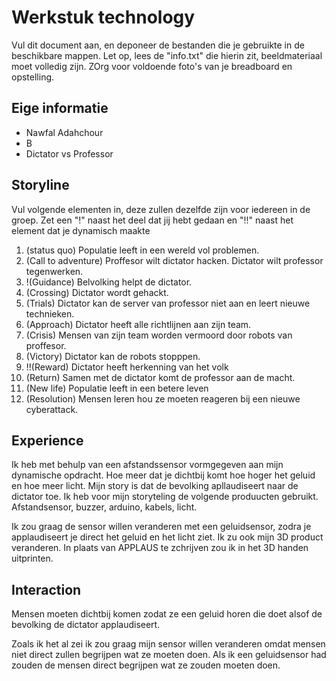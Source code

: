 # Werkstuk technology

Vul dit document aan, en deponeer de bestanden die je gebruikte in de beschikbare mappen. Let op, lees de "info.txt" die hierin zit, beeldmateriaal moet volledig zijn. ZOrg voor voldoende foto's van je breadboard en opstelling.


## Eige informatie

- Nawfal Adahchour
- B
- Dictator vs Professor


## Storyline 

Vul volgende elementen in, deze zullen dezelfde zijn voor iedereen in de groep. Zet een "!" naast het deel dat jij hebt gedaan en "!!" naast het element dat je dynamisch maakte

1. (status quo) Populatie leeft in een wereld vol problemen.
2. (Call to adventure) Proffesor wilt dictator hacken. Dictator wilt professor tegenwerken.
3. !(Guidance) Belvolking helpt de dictator.
4. (Crossing) Dictator wordt gehackt.
5. (Trials) Dictator kan de server van professor niet aan en leert nieuwe technieken.
6. (Approach) Dictator heeft alle richtlijnen aan zijn team.
7. (Crisis) Mensen van zijn team worden vermoord door robots van proffesor.
8. (Victory) Dictator kan de robots stopppen.
9. !!(Reward) Dictator heeft herkenning van het volk
10. (Return) Samen met de dictator komt de professor aan de macht.
11. (New life) Populatie leeft in een betere leven 
12. (Resolution) Mensen leren hou ze moeten reageren bij een nieuwe cyberattack.

## Experience

Ik heb met behulp van een afstandssensor vormgegeven aan mijn dynamische opdracht. Hoe meer dat je dichtbij komt hoe hoger het geluid en hoe meer licht. Mijn story is dat de bevolking apllaudiseert naar de dictator toe. Ik heb voor mijn storyteling de volgende produucten gebruikt. Afstandsensor, buzzer, arduino, kabels, licht. 

Ik zou graag de sensor willen veranderen met een geluidsensor, zodra je applaudiseert je direct het geluid en het licht ziet. Ik zu ook mijn 3D product veranderen. In plaats van APPLAUS te zchrijven zou ik in het 3D handen uitprinten. 

## Interaction

Mensen moeten dichtbij komen zodat ze een geluid horen die doet alsof de bevolking de dictator applaudiseert. 

Zoals ik het al zei ik zou graag mijn sensor willen veranderen omdat mensen niet direct zullen begrijpen wat ze moeten doen.
Als ik een geluidsensor had zouden de mensen direct begrijpen wat ze zouden moeten doen. 



